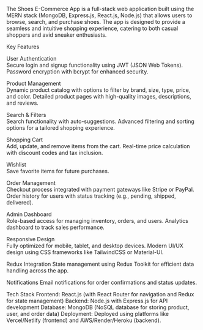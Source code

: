 The Shoes E-Commerce App is a full-stack web application built using the MERN stack (MongoDB, Express.js, React.js, Node.js) that allows users to browse, search, and purchase shoes. The app is designed to provide a seamless and intuitive shopping experience, catering to both casual shoppers and avid sneaker enthusiasts.

Key Features

User Authentication    
    Secure login and signup functionality using JWT (JSON Web Tokens).
    Password encryption with bcrypt for enhanced security.
    
Product Management    
    Dynamic product catalog with options to filter by brand, size, type, price, and color.
    Detailed product pages with high-quality images, descriptions, and reviews.

Search & Filters    
    Search functionality with auto-suggestions.
    Advanced filtering and sorting options for a tailored shopping experience.

Shopping Cart    
    Add, update, and remove items from the cart.
    Real-time price calculation with discount codes and tax inclusion.

Wishlist    
    Save favorite items for future purchases.

Order Management    
    Checkout process integrated with payment gateways like Stripe or PayPal.
    Order history for users with status tracking (e.g., pending, shipped, delivered).

Admin Dashboard    
    Role-based access for managing inventory, orders, and users.
    Analytics dashboard to track sales performance.

Responsive Design    
    Fully optimized for mobile, tablet, and desktop devices.
    Modern UI/UX design using CSS frameworks like TailwindCSS or Material-UI.

Redux Integration
    State management using Redux Toolkit for efficient data handling across the app.

Notifications
    Email notifications for order confirmations and status updates.

Tech Stack
    Frontend: React.js (with React Router for navigation and Redux for state management)
    Backend: Node.js with Express.js for API development
    Database: MongoDB (NoSQL database for storing product, user, and order data)
    Deployment: Deployed using platforms like Vercel/Netlify (frontend) and AWS/Render/Heroku (backend).
